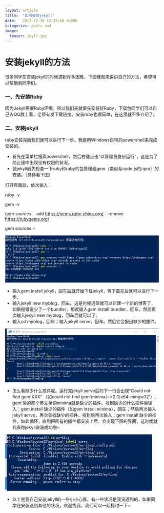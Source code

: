 ```yaml
---
layout: article
title:  "如何安装jekyll"
date:   2017-12-30 13:15:50 +0800
categories: posts rwd
image:
  teaser: jeyll.jpg
---
```


# 安装jekyll的方法

很多同学在安装jekyll的时候遇到许多困难，下面我就来讲讲自己的方法，希望可以帮助到同学们。

### 一、先安装Ruby
因为Jekyll需要Ruby环境，所以我们先就要先安装好Ruby，下载包同学们可以自己去QQ群上看，老师有发下载链接。安装ruby也很简单，在这里就不多介绍了。

### 二、安装jekyll
ruby安装完后我们就可以进行下一步。我是用Windows自带的powershell来完成安装的。

- 首先在菜单栏搜索powershell，然后右键点击“以管理员身份运行”，这是为了防止途中出现没有权限的状况。
- 装jekyll前先检查一下ruby和ruby的包管理器gem（类似与node.js的npm）的安装。（具体看下图）

打开界面后，依次输入：

ruby -v

gem -v

gem sources --add https://gems.ruby-china.org/ --remove https://rubygems.org/

gem sources -l

![image](images/jekyll1.png)


- 输入gem install jekyll，回车后就开始下载jekyll，等下载完后就可以进行下一步。
- 输入jekyll new myblog，回车。这是时候通常就可以新建一个新的博客了，如果报错说少了一个bundler，那就输入gem install bundler，回车。然后再次输入jekyll new myblog，回车后就可以了。
- 输入cd myblog，回车；输入jekyll serve，回车。然后它会报出缺少的插件。

![image](images/jekyll2.png)

- 怎么看缺少什么插件呢。运行完jekyll serve后的下一行会出现“Could not find gem'XXX” （如could not find gem'minima(~>2.0)x64-mingw32'）, gem'后的那个英文单词minima就是缺少的插件。找到缺少的什么插件后输入：gem install 缺少的插件（如gem install minima），回车；然后再次输入jekyll serve，再次查找缺少的插件，找到后再次输入：gem install 缺少的插件，如此循环，直到把所有的插件都安装上后，会出现下图的界面，这时候就代表你jekyll安装成功啦~

![image](images/jekyll3.png)

- 以上是我自己安装jekyll的一些小小心得，有一些状况是我没遇到的，如果同学在安装遇到其他的状况，欢迎找我，我们可以一起探讨一下~